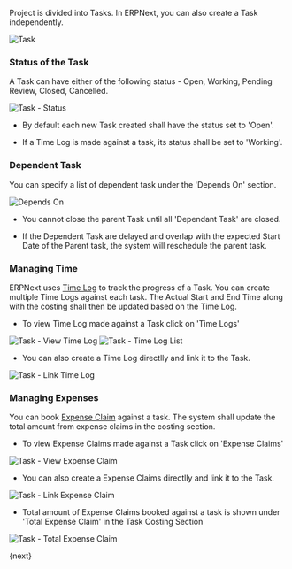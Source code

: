Project is divided into Tasks. 
In ERPNext, you can also create a Task independently.

<img class="screenshot" alt="Task" src="{{url_prefix}}/assets/img/project/task.png">

### Status of the Task

A Task can have either of the following status - Open, Working, Pending Review, Closed, Cancelled.

<img class="screenshot" alt="Task - Status" src="{{url_prefix}}/assets/img/project/task_status.png">

* By default each new Task created shall have the status set to 'Open'.

* If a Time Log is made against a task, its status shall be set to 'Working'.

### Dependent Task

You can specify a list of dependent task under the 'Depends On' section.

<img class="screenshot" alt="Depends On" src="{{url_prefix}}/assets/img/project/task_depends_on.png">

* You cannot close the parent Task until all 'Dependant Task' are closed.

* If the Dependent Task are delayed and overlap with the expected Start Date of the Parent task, the system will reschedule the parent task.

### Managing Time

ERPNext uses [Time Log]({{url_prefix}}/user/guides/projects/time-log.html) to track the progress of a Task.
You can create multiple Time Logs against each task.
The Actual Start and End Time along with the costing shall then be updated based on the Time Log.

* To view Time Log made against a Task click on 'Time Logs'

<img class="screenshot" alt="Task - View Time Log" src="{{url_prefix}}/assets/img/project/task_view_time_log.png">

<img class="screenshot" alt="Task - Time Log List" src="{{url_prefix}}/assets/img/project/task_time_log_list.png">

* You can also create a Time Log directlly and link it to the Task.

<img class="screenshot" alt="Task - Link Time Log" src="{{url_prefix}}/assets/img/project/task_time_log_link.png">

### Managing Expenses

You can book [Expense Claim]({{url_prefix}}/user/guides/human-resource-management/expense-claim.html) against a task.
The system shall update the total amount from expense claims in the costing section.

* To view Expense Claims made against a Task click on 'Expense Claims'

<img class="screenshot" alt="Task - View Expense Claim" src="{{url_prefix}}/assets/img/project/task_view_expense_claim.png">

* You can also create a Expense Claims directlly and link it to the Task.

<img class="screenshot" alt="Task - Link Expense Claim" src="{{url_prefix}}/assets/img/project/task_expense_claim_link.png">

* Total amount of Expense Claims booked against a task is shown under 'Total Expense Claim' in the Task Costing Section

<img class="screenshot" alt="Task - Total Expense Claim" src="{{url_prefix}}/assets/img/project/task_total_expense_claim.png">

{next}
